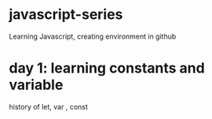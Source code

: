 # javascript-series
Learning Javascript, creating environment in github

# day 1: learning constants and variable
history of let, var , const